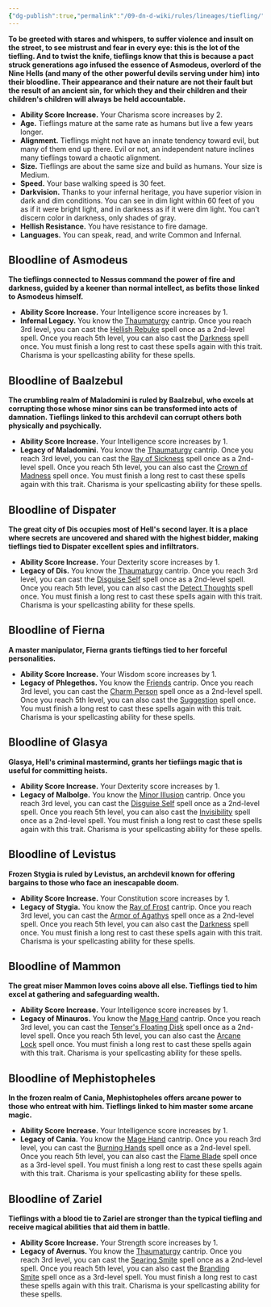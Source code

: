 ```yaml
---
{"dg-publish":true,"permalink":"/09-dn-d-wiki/rules/lineages/tiefling/","tags":["race"]}
---
```



**To be greeted with stares and whispers, to suffer violence and insult on the street, to see mistrust and fear in every eye: this is the lot of the tiefling. And to twist the knife, tieflings know that this is because a pact struck generations ago infused the essence of Asmodeus, overlord of the Nine Hells (and many of the other powerful devils serving under him) into their bloodline. Their appearance and their nature are not their fault but the result of an ancient sin, for which they and their children and their children's children will always be held accountable.**

- **Ability Score Increase.** Your Charisma score increases by 2.
- **Age.** Tieflings mature at the same rate as humans but live a few years longer.
- **Alignment.** Tieflings might not have an innate tendency toward evil, but many of them end up there. Evil or not, an independent nature inclines many tieflings toward a chaotic alignment.
- **Size.** Tieflings are about the same size and build as humans. Your size is Medium.
- **Speed.** Your base walking speed is 30 feet.
- **Darkvision.** Thanks to your infernal heritage, you have superior vision in dark and dim conditions. You can see in dim light within 60 feet of you as if it were bright light, and in darkness as if it were dim light. You can’t discern color in darkness, only shades of gray.
- **Hellish Resistance.** You have resistance to fire damage.
- **Languages.** You can speak, read, and write Common and Infernal.

## Bloodline of Asmodeus
**The tieflings connected to Nessus command the power of fire and darkness, guided by a keener than normal intellect, as befits those linked to Asmodeus himself.**

- **Ability Score Increase.** Your Intelligence score increases by 1.
- **Infernal Legacy.** You know the [Thaumaturgy](http://dnd5e.wikidot.com/spell:thaumaturgy) cantrip. Once you reach 3rd level, you can cast the [Hellish Rebuke](http://dnd5e.wikidot.com/spell:hellish-rebuke) spell once as a 2nd-level spell. Once you reach 5th level, you can also cast the [Darkness](http://dnd5e.wikidot.com/spell:darkness) spell once. You must finish a long rest to cast these spells again with this trait. Charisma is your spellcasting ability for these spells.
## Bloodline of Baalzebul
**The crumbling realm of Maladomini is ruled by Baalzebul, who excels at corrupting those whose minor sins can be transformed into acts of damnation. Tieflings linked to this archdevil can corrupt others both physically and psychically.**

- **Ability Score Increase.** Your Intelligence score increases by 1.
- **Legacy of Maladomini.** You know the [Thaumaturgy](http://dnd5e.wikidot.com/spell:thaumaturgy) cantrip. Once you reach 3rd level, you can cast the [Ray of Sickness](http://dnd5e.wikidot.com/spell:ray-of-sickness) spell once as a 2nd-level spell. Once you reach 5th level, you can also cast the [Crown of Madness](http://dnd5e.wikidot.com/spell:crown-of-madness) spell once. You must finish a long rest to cast these spells again with this trait. Charisma is your spellcasting ability for these spells.

## Bloodline of Dispater
**The great city of Dis occupies most of Hell's second layer. It is a place where secrets are uncovered and shared with the highest bidder, making tieflings tied to Dispater excellent spies and infiltrators.**

- **Ability Score Increase.** Your Dexterity score increases by 1.
- **Legacy of Dis.** You know the [Thaumaturgy](http://dnd5e.wikidot.com/spell:thaumaturgy) cantrip. Once you reach 3rd level, you can cast the [Disguise Self](http://dnd5e.wikidot.com/spell:disguise-self) spell once as a 2nd-level spell. Once you reach 5th level, you can also cast the [Detect Thoughts](http://dnd5e.wikidot.com/spell:detect-thoughts) spell once. You must finish a long rest to cast these spells again with this trait. Charisma is your spellcasting ability for these spells.

## Bloodline of Fierna
**A master manipulator, Fierna grants tieftings tied to her forceful personalities.**

- **Ability Score Increase.** Your Wisdom score increases by 1.
- **Legacy of Phlegethos.** You know the [Friends](http://dnd5e.wikidot.com/spell:friends) cantrip. Once you reach 3rd level, you can cast the [Charm Person](http://dnd5e.wikidot.com/spell:charm-person) spell once as a 2nd-level spell. Once you reach 5th level, you can also cast the [Suggestion](http://dnd5e.wikidot.com/spell:suggestion) spell once. You must finish a long rest to cast these spells again with this trait. Charisma is your spellcasting ability for these spells.

## Bloodline of Glasya
**Glasya, Hell's criminal mastermind, grants her tiefiings magic that is useful for committing heists.**

- **Ability Score Increase.** Your Dexterity score increases by 1.
- **Legacy of Malbolge.** You know the [Minor Illusion](http://dnd5e.wikidot.com/spell:minor-illusion) cantrip. Once you reach 3rd level, you can cast the [Disguise Self](http://dnd5e.wikidot.com/spell:disguise-self) spell once as a 2nd-level spell. Once you reach 5th level, you can also cast the [Invisibility](http://dnd5e.wikidot.com/spell:invisibility) spell once as a 2nd-level spell. You must finish a long rest to cast these spells again with this trait. Charisma is your spellcasting ability for these spells.

## Bloodline of Levistus
**Frozen Stygia is ruled by Levistus, an archdevil known for offering bargains to those who face an inescapable doom.**

- **Ability Score Increase.** Your Constitution score increases by 1.
- **Legacy of Stygia.** You know the [Ray of Frost](http://dnd5e.wikidot.com/spell:ray-of-frost) cantrip. Once you reach 3rd level, you can cast the [Armor of Agathys](http://dnd5e.wikidot.com/spell:armor-of-agathys) spell once as a 2nd-level spell. Once you reach 5th level, you can also cast the [Darkness](http://dnd5e.wikidot.com/spell:darkness) spell once. You must finish a long rest to cast these spells again with this trait. Charisma is your spellcasting ability for these spells.

## Bloodline of Mammon
**The great miser Mammon loves coins above all else. Tieflings tied to him excel at gathering and safeguarding wealth.**

- **Ability Score Increase.** Your Intelligence score increases by 1.
- **Legacy of Minauros.** You know the [Mage Hand](http://dnd5e.wikidot.com/spell:mage-hand) cantrip. Once you reach 3rd level, you can cast the [Tenser's Floating Disk](http://dnd5e.wikidot.com/spell:tensers-floating-disk) spell once as a 2nd-level spell. Once you reach 5th level, you can also cast the [Arcane Lock](http://dnd5e.wikidot.com/spell:arcane-lock) spell once. You must finish a long rest to cast these spells again with this trait. Charisma is your spellcasting ability for these spells.

## Bloodline of Mephistopheles
**In the frozen realm of Cania, Mephistopheles offers arcane power to those who entreat with him. Tieflings linked to him master some arcane magic.**

- **Ability Score Increase.** Your Intelligence score increases by 1.
- **Legacy of Cania.** You know the [Mage Hand](http://dnd5e.wikidot.com/spell:mage-hand) cantrip. Once you reach 3rd level, you can cast the [Burning Hands](http://dnd5e.wikidot.com/spell:burning-hands) spell once as a 2nd-level spell. Once you reach 5th level, you can also cast the [Flame Blade](http://dnd5e.wikidot.com/spell:flame-blade) spell once as a 3rd-level spell. You must finish a long rest to cast these spells again with this trait. Charisma is your spellcasting ability for these spells.

## Bloodline of Zariel
**Tieflings with a blood tie to Zariel are stronger than the typical tiefling and receive magical abilities that aid them in battle.**

- **Ability Score Increase.** Your Strength score increases by 1.
- **Legacy of Avernus.** You know the [Thaumaturgy](http://dnd5e.wikidot.com/spell:thaumaturgy) cantrip. Once you reach 3rd level, you can cast the [Searing Smite](http://dnd5e.wikidot.com/spell:searing-smite) spell once as a 2nd-level spell. Once you reach 5th level, you can also cast the [Branding Smite](http://dnd5e.wikidot.com/spell:branding-smite) spell once as a 3rd-level spell. You must finish a long rest to cast these spells again with this trait. Charisma is your spellcasting ability for these spells.